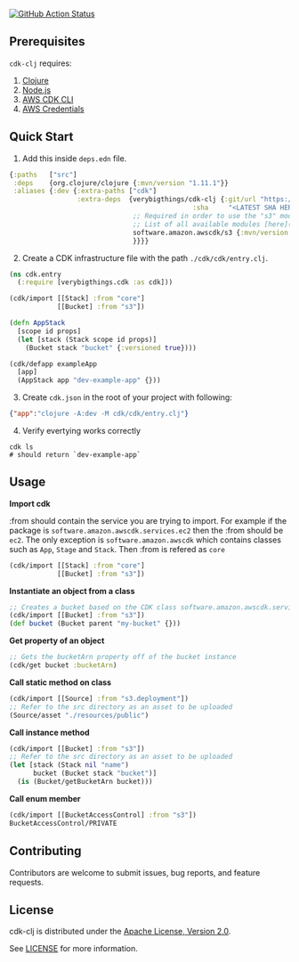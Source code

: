 [![GitHub Action Status](https://github.com/verybigthings/cdk-clj/workflows/build/badge.svg)](https://github.com/verybigthings/cdk-clj/actions)

## Prerequisites

`cdk-clj` requires:

1. [Clojure](https://clojure.org/guides/getting_started)
1. [Node.js](https://nodejs.org/en/)
1. [AWS CDK CLI](https://docs.aws.amazon.com/cdk/latest/guide/tools.html)
1. [AWS Credentials](https://docs.aws.amazon.com/sdk-for-java/v1/developer-guide/credentials.html)

## Quick Start

1. Add this inside `deps.edn` file.

``` clojure
{:paths   ["src"]
 :deps    {org.clojure/clojure {:mvn/version "1.11.1"}}
 :aliases {:dev {:extra-paths ["cdk"]
                 :extra-deps  {verybigthings/cdk-clj {:git/url "https://github.com/verybigthings/cdk-clj.git"
                                              :sha     "<LATEST SHA HERE>"}
                               ;; Required in order to use the "s3" module below
                               ;; List of all available modules [here](https://search.maven.org/search?q=software.amazon.awscdk)
                               software.amazon.awscdk/s3 {:mvn/version "1.176.0"}
                               }}}}
```

2. Create a CDK infrastructure file with the path `./cdk/cdk/entry.clj`.

``` clojure
(ns cdk.entry
  (:require [verybigthings.cdk :as cdk]))

(cdk/import [[Stack] :from "core"]
            [[Bucket] :from "s3"])

(defn AppStack
  [scope id props]
  (let [stack (Stack scope id props)]
    (Bucket stack "bucket" {:versioned true})))

(cdk/defapp exampleApp
  [app]
  (AppStack app "dev-example-app" {}))
```

3. Create `cdk.json` in the root of your project with following:

```json
{"app":"clojure -A:dev -M cdk/cdk/entry.clj"}
```

4. Verify evertying works correctly

``` shell
cdk ls
# should return `dev-example-app`
```

## Usage

**Import cdk**

:from should contain the service you are trying to import. For example if the package is `software.amazon.awscdk.services.ec2` then the :from should be `ec2`. The only exception is `software.amazon.awscdk` which contains classes such as `App`, `Stage` and `Stack`. Then :from is refered as `core`
``` clojure
(cdk/import [[Stack] :from "core"]
            [[Bucket] :from "s3"])
```

**Instantiate an object from a class**

``` clojure
;; Creates a bucket based on the CDK class software.amazon.awscdk.services.s3.Bucket
(cdk/import [[Bucket] :from "s3"])
(def bucket (Bucket parent "my-bucket" {}))
```

**Get property of an object**
``` clojure
;; Gets the bucketArn property off of the bucket instance
(cdk/get bucket :bucketArn)
```

**Call static method on class**
``` clojure
(cdk/import [[Source] :from "s3.deployment"])
;; Refer to the src directory as an asset to be uploaded
(Source/asset "./resources/public")
```

**Call instance method**
``` clojure
(cdk/import [[Bucket] :from "s3"])
;; Refer to the src directory as an asset to be uploaded
(let [stack (Stack nil "name")
      bucket (Bucket stack "bucket")]
  (is (Bucket/getBucketArn bucket)))
```

**Call enum member**
``` clojure
(cdk/import [[BucketAccessControl] :from "s3"])
BucketAccessControl/PRIVATE
```

## Contributing

Contributors are welcome to submit issues, bug reports, and feature requests. 

## License

cdk-clj is distributed under the [Apache License, Version 2.0](https://www.apache.org/licenses/LICENSE-2.0).

See [LICENSE](LICENSE) for more information.
